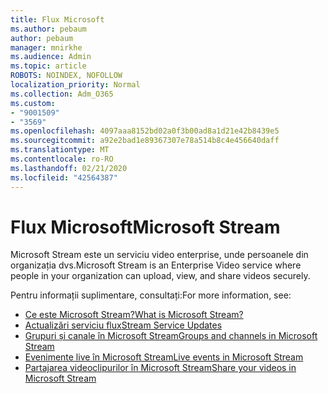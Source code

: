 ```yaml
---
title: Flux Microsoft
ms.author: pebaum
author: pebaum
manager: mnirkhe
ms.audience: Admin
ms.topic: article
ROBOTS: NOINDEX, NOFOLLOW
localization_priority: Normal
ms.collection: Adm_O365
ms.custom:
- "9001509"
- "3569"
ms.openlocfilehash: 4097aaa8152bd02a0f3b00ad8a1d21e42b8439e5
ms.sourcegitcommit: a92e2bad1e89367307e78a514b8c4e456640daff
ms.translationtype: MT
ms.contentlocale: ro-RO
ms.lasthandoff: 02/21/2020
ms.locfileid: "42564387"
---
```

# <a name="microsoft-stream"></a><span data-ttu-id="61662-102">Flux Microsoft</span><span class="sxs-lookup"><span data-stu-id="61662-102">Microsoft Stream</span></span>

<span data-ttu-id="61662-103">Microsoft Stream este un serviciu video enterprise, unde persoanele din organizația dvs.</span><span class="sxs-lookup"><span data-stu-id="61662-103">Microsoft Stream is an Enterprise Video service where people in your organization can upload, view, and share videos securely.</span></span> 

<span data-ttu-id="61662-104">Pentru informații suplimentare, consultați:</span><span class="sxs-lookup"><span data-stu-id="61662-104">For more information, see:</span></span>

- [<span data-ttu-id="61662-105">Ce este Microsoft Stream?</span><span class="sxs-lookup"><span data-stu-id="61662-105">What is Microsoft Stream?</span></span>](https://docs.microsoft.com/en-us/stream/overview)
- [<span data-ttu-id="61662-106">Actualizări serviciu flux</span><span class="sxs-lookup"><span data-stu-id="61662-106">Stream Service Updates</span></span>](https://techcommunity.microsoft.com/t5/microsoft-stream-service-updates/bd-p/StreamAnnouncements)
- [<span data-ttu-id="61662-107">Grupuri și canale în Microsoft Stream</span><span class="sxs-lookup"><span data-stu-id="61662-107">Groups and channels in Microsoft Stream</span></span>](https://docs.microsoft.com/en-us/stream/groups-channels-organization)
- [<span data-ttu-id="61662-108">Evenimente live în Microsoft Stream</span><span class="sxs-lookup"><span data-stu-id="61662-108">Live events in Microsoft Stream</span></span>](https://docs.microsoft.com/en-us/stream/live-event-overview)
- [<span data-ttu-id="61662-109">Partajarea videoclipurilor în Microsoft Stream</span><span class="sxs-lookup"><span data-stu-id="61662-109">Share your videos in Microsoft Stream</span></span>](https://docs.microsoft.com/en-us/stream/portal-share-video)